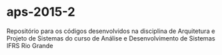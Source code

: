 # aps-2015-2
Repositório para os códigos desenvolvidos na disciplina de Arquitetura e Projeto de Sistemas do curso de Análise e Desenvolvimento de Sistemas IFRS Rio Grande
